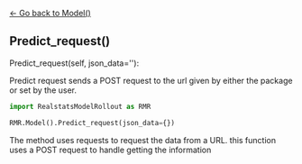 [<- Go back to Model()](../model.md)

## Predict_request()
Predict_request(self, json_data=''):

Predict request sends a POST request to the url given by either the package or set by the user.

```python
import RealstatsModelRollout as RMR

RMR.Model().Predict_request(json_data={})

```

The method uses requests to request the data from a URL. this function uses a POST request to handle getting the information